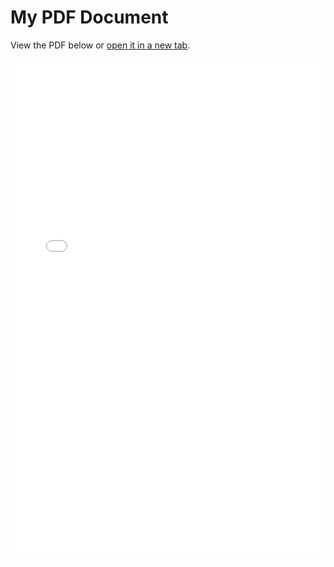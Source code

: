 <!DOCTYPE html>
<html lang="en">
<head>
  <meta charset="UTF-8">
  <meta name="viewport" content="width=device-width, initial-scale=1.0">
  <title>Display PDF on GitHub Pages</title>
</head>
<body>
  <h1>My PDF Document</h1>
  <p>View the PDF below or <a href="./CV_resume__2025_1.pdf" target="_blank">open it in a new tab</a>.</p>
  <iframe src="/assets/pdfs/document.pdf" width="100%" height="800px" style="border: none;">
    <p>Your browser does not support iframes. <a href="./CV_resume__2025_1.pdf">Download the PDF</a>.</p>
  </iframe>
</body>
</html>